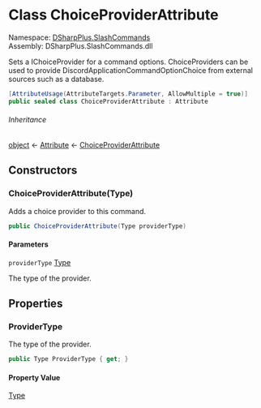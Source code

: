 # Class ChoiceProviderAttribute

Namespace: [DSharpPlus.SlashCommands](DSharpPlus.SlashCommands.md)  
Assembly: DSharpPlus.SlashCommands.dll

Sets a IChoiceProvider for a command options. ChoiceProviders can be used to provide
DiscordApplicationCommandOptionChoice from external sources such as a database.

```csharp
[AttributeUsage(AttributeTargets.Parameter, AllowMultiple = true)]
public sealed class ChoiceProviderAttribute : Attribute
```

###### Inheritance

[object](https://learn.microsoft.com/dotnet/api/system.object) ← 
[Attribute](https://learn.microsoft.com/dotnet/api/system.attribute) ← 
[ChoiceProviderAttribute](DSharpPlus.SlashCommands.ChoiceProviderAttribute.md)

## Constructors

### <a id="DSharpPlus_SlashCommands_ChoiceProviderAttribute__ctor_System_Type_"></a>ChoiceProviderAttribute\(Type\)

Adds a choice provider to this command.

```csharp
public ChoiceProviderAttribute(Type providerType)
```

#### Parameters

`providerType` [Type](https://learn.microsoft.com/dotnet/api/system.type)

The type of the provider.

## Properties

### <a id="DSharpPlus_SlashCommands_ChoiceProviderAttribute_ProviderType"></a>ProviderType

The type of the provider.

```csharp
public Type ProviderType { get; }
```

#### Property Value

[Type](https://learn.microsoft.com/dotnet/api/system.type)

